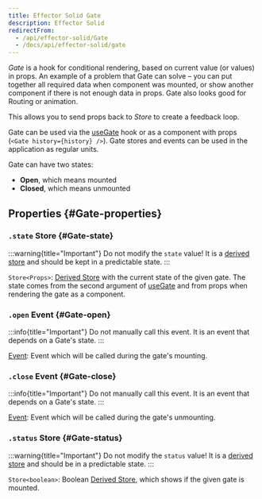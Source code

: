 ```yaml
---
title: Effector Solid Gate
description: Effector Solid
redirectFrom:
  - /api/effector-solid/Gate
  - /docs/api/effector-solid/gate
---
```


_Gate_ is a hook for conditional rendering, based on current value (or values) in props.
An example of a problem that Gate can solve – you can put together all required data when component was mounted, or show another component if there is not enough data in props.
Gate also looks good for Routing or animation.

This allows you to send props back to _Store_ to create a feedback loop.

Gate can be used via the [useGate](/en/api/effector-solid/useGate) hook or as a component with props (`<Gate history={history} />`).
Gate stores and events can be used in the application as regular units.

Gate can have two states:

- **Open**, which means mounted
- **Closed**, which means unmounted

## Properties {#Gate-properties}

### `.state` Store {#Gate-state}

:::warning{title="Important"}
Do not modify the `state` value! It is a [derived store](/en/api/effector/Store#readonly) and should be kept in a predictable state.
:::

`Store<Props>`: [Derived Store](/en/api/effector/Store#readonly) with the current state of the given gate. The state comes from the second argument of [useGate](/en/api/effector-solid/useGate) and from props when rendering the gate as a component.

### `.open` Event {#Gate-open}

:::info{title="Important"}
Do not manually call this event. It is an event that depends on a Gate's state.
:::

[Event<Props>](/en/api/effector/Event): Event which will be called during the gate's mounting.

### `.close` Event {#Gate-close}

:::info{title="Important"}
Do not manually call this event. It is an event that depends on a Gate's state.
:::

[Event<Props>](/en/api/effector/Event): Event which will be called during the gate's unmounting.

### `.status` Store {#Gate-status}

:::warning{title="Important"}
Do not modify the `status` value! It is a [derived store](/en/api/effector/Store#readonly) and should be in a predictable state.
:::

`Store<boolean>`: Boolean [Derived Store](/en/api/effector/Store#readonly), which shows if the given gate is mounted.
